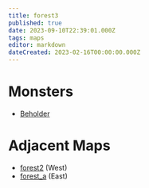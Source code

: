 ```yaml
---
title: forest3
published: true
date: 2023-09-10T22:39:01.000Z
tags: maps
editor: markdown
dateCreated: 2023-02-16T00:00:00.000Z
---
```



# Monsters
 * [Beholder](/monsters/beholder)

# Adjacent Maps
 * [forest2](/maps/forest2) (West)
 * [forest_a](/maps/forest_a) (East)
